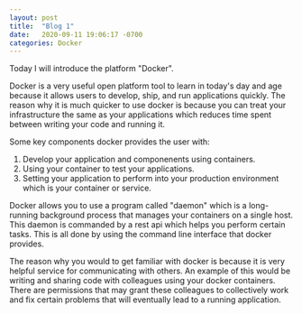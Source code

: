 ```yaml
---
layout: post
title:  "Blog 1"
date:   2020-09-11 19:06:17 -0700
categories: Docker
---
```


Today I will introduce the platform "Docker".

Docker is a very useful open platform tool to learn in today's day and age because it allows users to develop, ship, and run applications quickly. The reason why it is much quicker to use docker is because you can treat your infrastructure the same as your applications which reduces time spent between writing your code and running it.

Some key components docker provides the user with:

1. Develop your application and componenents using containers. 
2. Using your container to test your applications.
3. Setting your application to perform into your production environment which is your container or service.

Docker allows you to use a program called "daemon" which is a long-running background process that manages your containers on a single host. This daemon is commanded by a rest api which helps you perform certain tasks. This is all done by using the command line interface that docker provides.

The reason why you would to get familiar with docker is because it is very helpful service for communicating with others. An example of this would be writing and sharing code with colleagues using your docker containers. There are permissions that may grant these colleagues to collectively work and fix certain problems that will eventually lead to a running application.